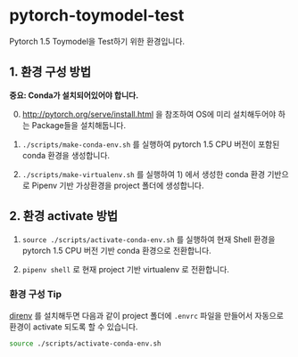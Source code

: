 # pytorch-toymodel-test

Pytorch 1.5 Toymodel을 Test하기 위한 환경입니다.

## 1. 환경 구성 방법

**중요: Conda가 설치되어있어야 합니다.**

0) http://pytorch.org/serve/install.html 을 참조하여 OS에 미리 설치해두어야 하는 Package들을 설치해둡니다.

1) `./scripts/make-conda-env.sh` 를 실행하여 pytorch 1.5 CPU 버전이 포함된 conda 환경을 생성합니다.

2) `./scripts/make-virtualenv.sh` 를 실행하여 1) 에서 생성한 conda 환경 기반으로 Pipenv 기반 가상환경을 project 폴더에 생성합니다.

## 2. 환경 activate 방법

1) `source ./scripts/activate-conda-env.sh` 를 실행하여 현재 Shell 환경을 pytorch 1.5 CPU 버전 기반 conda 환경으로 전환합니다.

2) `pipenv shell` 로 현재 project 기반 virtualenv 로 전환합니다.

### 환경 구성 Tip

[direnv](https://direnv.net/) 를 설치해두면 다음과 같이 project 폴더에 `.envrc` 파일을 만들어서 자동으로 환경이 activate 되도록 할 수 있습니다.

```bash
source ./scripts/activate-conda-env.sh
```
